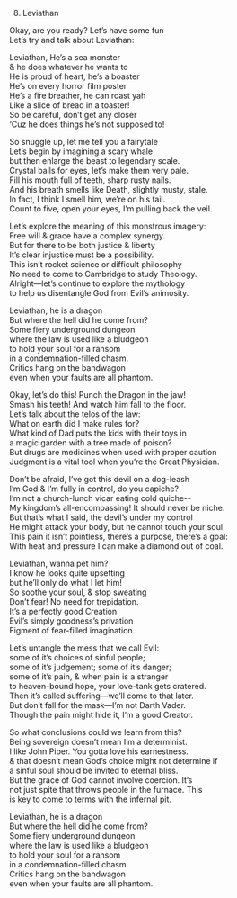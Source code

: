 8. Leviathan  
  
Okay, are you ready? Let’s have some fun  
Let’s try and talk about Leviathan:  
  
Leviathan, He’s a sea monster  
& he does whatever he wants to  
He is proud of heart, he’s a boaster  
He’s on every horror film poster  
He’s a fire breather, he can roast yah  
Like a slice of bread in a toaster!  
So be careful, don’t get any closer  
‘Cuz he does things he’s not supposed to!  
  
So snuggle up, let me tell you a fairytale  
Let’s begin by imagining a scary whale  
but then enlarge the beast to legendary scale.  
Crystal balls for eyes, let’s make them very pale.  
Fill his mouth full of teeth, sharp rusty nails.  
And his breath smells like Death, slightly musty, stale.  
In fact, I think I smell him, we’re on his tail.  
Count to five, open your eyes, I’m pulling back the veil.  
  
Let’s explore the meaning of this monstrous imagery:  
Free will & grace have a complex synergy.  
But for there to be both justice & liberty  
It’s clear injustice must be a possibility.  
This isn’t rocket science or difficult philosophy  
No need to come to Cambridge to study Theology.  
Alright—let’s continue to explore the mythology  
to help us disentangle God from Evil’s animosity.  
  
Leviathan, he is a dragon  
But where the hell did he come from?  
Some fiery underground dungeon  
where the law is used like a bludgeon  
to hold your soul for a ransom  
in a condemnation-filled chasm.  
Critics hang on the bandwagon  
even when your faults are all phantom.  
  
Okay, let’s do this! Punch the Dragon in the jaw!  
Smash his teeth! And watch him fall to the floor.  
Let’s talk about the telos of the law:  
What on earth did I make rules for?  
What kind of Dad puts the kids with their toys in  
a magic garden with a tree made of poison?  
But drugs are medicines when used with proper caution  
Judgment is a vital tool when you’re the Great Physician.  
  
Don’t be afraid, I’ve got this devil on a dog-leash  
I’m God & I’m fully in control, do you capiche?  
I’m not a church-lunch vicar eating cold quiche--  
My kingdom’s all-encompassing! It should never be niche.  
But that’s what I said, the devil’s under my control  
He might attack your body, but he cannot touch your soul  
This pain it isn’t pointless, there’s a purpose, there’s a goal:  
With heat and pressure I can make a diamond out of coal.  
  
Leviathan, wanna pet him?  
I know he looks quite upsetting  
but he’ll only do what I let him!  
So soothe your soul, & stop sweating  
Don’t fear! No need for trepidation.  
It’s a perfectly good Creation  
Evil’s simply goodness’s privation  
Figment of fear-filled imagination.  
  
Let’s untangle the mess that we call Evil:  
some of it’s choices of sinful people;  
some of it’s judgement; some of it’s danger;  
some of it’s pain, & when pain is a stranger  
to heaven-bound hope, your love-tank gets cratered.  
Then it’s called suffering—we’ll come to that later.  
But don’t fall for the mask—I’m not Darth Vader.  
Though the pain might hide it, I’m a good Creator.  
  
So what conclusions could we learn from this?  
Being sovereign doesn’t mean I’m a determinist.  
I like John Piper. You gotta love his earnestness.  
& that doesn’t mean God’s choice might not determine if  
a sinful soul should be invited to eternal bliss.  
But the grace of God cannot involve coercion. It’s  
not just spite that throws people in the furnace. This  
is key to come to terms with the infernal pit.  
  
Leviathan, he is a dragon  
But where the hell did he come from?  
Some fiery underground dungeon  
where the law is used like a bludgeon  
to hold your soul for a ransom  
in a condemnation-filled chasm.  
Critics hang on the bandwagon  
even when your faults are all phantom.  
  
